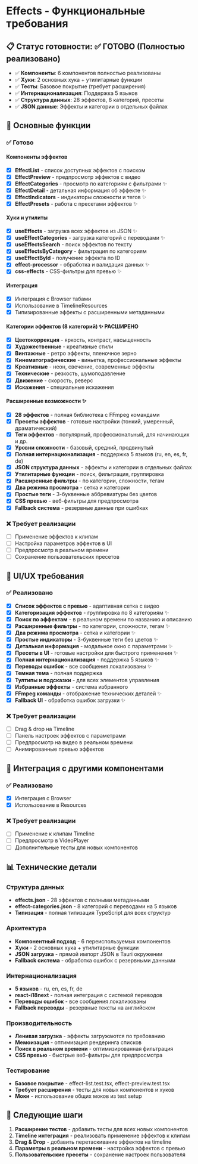 # Effects - Функциональные требования

## 📋 Статус готовности: ✅ ГОТОВО (Полностью реализовано)

- ✅ **Компоненты**: 6 компонентов полностью реализованы
- ✅ **Хуки**: 2 основных хука + утилитарные функции
- ✅ **Тесты**: Базовое покрытие (требует расширения)
- ✅ **Интернационализация**: Поддержка 5 языков
- ✅ **Структура данных**: 28 эффектов, 8 категорий, пресеты
- ✅ **JSON данные**: Эффекты и категории в отдельных файлах

## 🎯 Основные функции

### ✅ Готово

#### Компоненты эффектов
- [x] **EffectList** - список доступных эффектов с поиском
- [x] **EffectPreview** - предпросмотр эффектов с видео
- [x] **EffectCategories** - просмотр по категориям с фильтрами ✨
- [x] **EffectDetail** - детальная информация об эффекте ✨
- [x] **EffectIndicators** - индикаторы сложности и тегов ✨
- [x] **EffectPresets** - работа с пресетами эффектов ✨

#### Хуки и утилиты
- [x] **useEffects** - загрузка всех эффектов из JSON ✨
- [x] **useEffectCategories** - загрузка категорий с переводами ✨
- [x] **useEffectsSearch** - поиск эффектов по тексту
- [x] **useEffectsByCategory** - фильтрация по категориям
- [x] **useEffectById** - получение эффекта по ID
- [x] **effect-processor** - обработка и валидация данных ✨
- [x] **css-effects** - CSS-фильтры для превью ✨

#### Интеграция
- [x] Интеграция с Browser табами
- [x] Использование в TimelineResources
- [x] Типизированные эффекты с расширенными метаданными

#### Категории эффектов (8 категорий) ✨ РАСШИРЕНО
- [x] **Цветокоррекция** - яркость, контраст, насыщенность
- [x] **Художественные** - креативные стили
- [x] **Винтажные** - ретро эффекты, пленочное зерно
- [x] **Кинематографические** - виньетка, профессиональные эффекты
- [x] **Креативные** - неон, свечение, современные эффекты
- [x] **Технические** - резкость, шумоподавление
- [x] **Движение** - скорость, реверс
- [x] **Искажения** - специальные искажения

#### Расширенные возможности ✨
- [x] **28 эффектов** - полная библиотека с FFmpeg командами
- [x] **Пресеты эффектов** - готовые настройки (тонкий, умеренный, драматический)
- [x] **Теги эффектов** - популярный, профессиональный, для начинающих и др.
- [x] **Уровни сложности** - базовый, средний, продвинутый
- [x] **Полная интернационализация** - поддержка 5 языков (ru, en, es, fr, de)
- [x] **JSON структура данных** - эффекты и категории в отдельных файлах
- [x] **Утилитарные функции** - поиск, фильтрация, группировка
- [x] **Расширенные фильтры** - по категории, сложности, тегам
- [x] **Два режима просмотра** - сетка и категории
- [x] **Простые теги** - 3-буквенные аббревиатуры без цветов
- [x] **CSS превью** - веб-фильтры для предпросмотра
- [x] **Fallback система** - резервные данные при ошибках

### ❌ Требует реализации
- [ ] Применение эффектов к клипам
- [ ] Настройка параметров эффектов в UI
- [ ] Предпросмотр в реальном времени
- [ ] Сохранение пользовательских пресетов

## 🎨 UI/UX требования

### ✅ Реализовано
- [x] **Список эффектов с превью** - адаптивная сетка с видео
- [x] **Категоризация эффектов** - группировка по 8 категориям ✨
- [x] **Поиск по эффектам** - в реальном времени по названию и описанию
- [x] **Расширенные фильтры** - по категории, сложности, тегам ✨
- [x] **Два режима просмотра** - сетка и категории ✨
- [x] **Простые индикаторы** - 3-буквенные теги без цветов ✨
- [x] **Детальная информация** - модальное окно с параметрами ✨
- [x] **Пресеты в UI** - готовые настройки для быстрого применения ✨
- [x] **Полная интернационализация** - поддержка 5 языков ✨
- [x] **Переводы ошибок** - все сообщения локализованы ✨
- [x] **Темная тема** - полная поддержка
- [x] **Тултипы и подсказки** - для всех элементов управления
- [x] **Избранные эффекты** - система избранного
- [x] **FFmpeg команды** - отображение технических деталей ✨
- [x] **Fallback UI** - обработка ошибок загрузки ✨

### ❌ Требует реализации
- [ ] Drag & drop на Timeline
- [ ] Панель настроек эффектов с параметрами
- [ ] Предпросмотр на видео в реальном времени
- [ ] Анимированные превью эффектов

## 🔄 Интеграция с другими компонентами

### ✅ Реализовано
- [x] Интеграция с Browser
- [x] Использование в Resources

### ❌ Требует реализации
- [ ] Применение к клипам Timeline
- [ ] Предпросмотр в VideoPlayer
- [ ] Дополнительные тесты для новых компонентов

## 📊 Технические детали

### Структура данных
- **effects.json** - 28 эффектов с полными метаданными
- **effect-categories.json** - 8 категорий с переводами на 5 языков
- **Типизация** - полная типизация TypeScript для всех структур

### Архитектура
- **Компонентный подход** - 6 переиспользуемых компонентов
- **Хуки** - 2 основных хука + утилитарные функции
- **JSON загрузка** - прямой импорт JSON в Tauri окружении
- **Fallback система** - обработка ошибок с резервными данными

### Интернационализация
- **5 языков** - ru, en, es, fr, de
- **react-i18next** - полная интеграция с системой переводов
- **Переводы ошибок** - все сообщения локализованы
- **Fallback переводы** - резервные тексты на английском

### Производительность
- **Ленивая загрузка** - эффекты загружаются по требованию
- **Мемоизация** - оптимизация рендеринга списков
- **Поиск в реальном времени** - оптимизированная фильтрация
- **CSS превью** - быстрые веб-фильтры для предпросмотра

### Тестирование
- **Базовое покрытие** - effect-list.test.tsx, effect-preview.test.tsx
- **Требует расширения** - тесты для новых компонентов и хуков
- **Моки** - использование общих моков из test setup

## 🚀 Следующие шаги

1. **Расширение тестов** - добавить тесты для всех новых компонентов
2. **Timeline интеграция** - реализовать применение эффектов к клипам
3. **Drag & Drop** - добавить перетаскивание эффектов на timeline
4. **Параметры в реальном времени** - настройка эффектов с превью
5. **Пользовательские пресеты** - сохранение настроек пользователя
